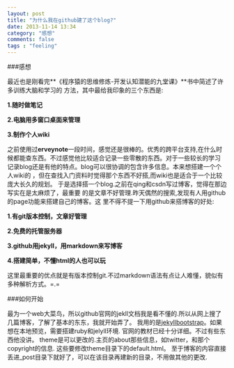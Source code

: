 ```yaml
---
layout: post
title: "为什么我在github建了这个blog?"
date: 2013-11-14 13:34
category: "感想"
comments: false
tags : "feeling"
---
```

###感想

最近也是刚看完**《程序猿的思维修炼-开发认知潜能的九堂课》**书中简述了许多训练大脑和学习的
方法，其中最给我印象的三个东西是:

**1.随时做笔记**

**2.电脑用多窗口桌面来管理**

**3.制作个人wiki**



之前使用过**erveynote**一段时间，感觉还是很棒的。优秀的跨平台支持,在什么时候都能查东西。不过感觉他比较适合记录一些零散的东西。对于一些较长的学习
记录blog还是有他的特点。blog可以很协调的包含许多信息。本来想搭建一个个人wiki的
，但在查找入门资料时觉得那个东西不好搭,而wiki也是适合于一个比较庞大长久的规划。
于是选择搭一个blog.之前在qing和csdn写过博客，觉得在那边写实在是太麻烦了，最重要
的是文章不好管理.昨天偶然的搜索,发现有人用github的page功能来搭建自己的博客。这
里不得不提一下用github来搭博客的好处:


**1.有git版本控制，文章好管理**

**2.免费的托管服务器**

**3.github用jekyll，用markdown来写博客**

**4.搭建简单，不懂html的人也可以玩**

这里最重要的优点就是有版本控制git.不过markdown语法有点让人难懂，貌似有多种解析方式。=.=

###如何开始

最为一个web大菜鸟，所以github官网的jekll文档我是看不懂的.所以从网上搜了几篇博客，了解了基本的东东，我就开始弄了。
我用的是[jekyllbootstrap](http://jekyllbootstrap.com/)。如果想在本地预览，需要搭建ruby和jelyll环境.
官网的教材已经十分详细。不过有些东西他没讲。
theme是可以更改的.主页的about那些信息，如twitter，和那个copyright的信息.
这些要修改theme目录下的default.html。
至于博客的内容直接丢进_post目录下就好了，可以在该目录再建新的目录，不用做其他的更改.

